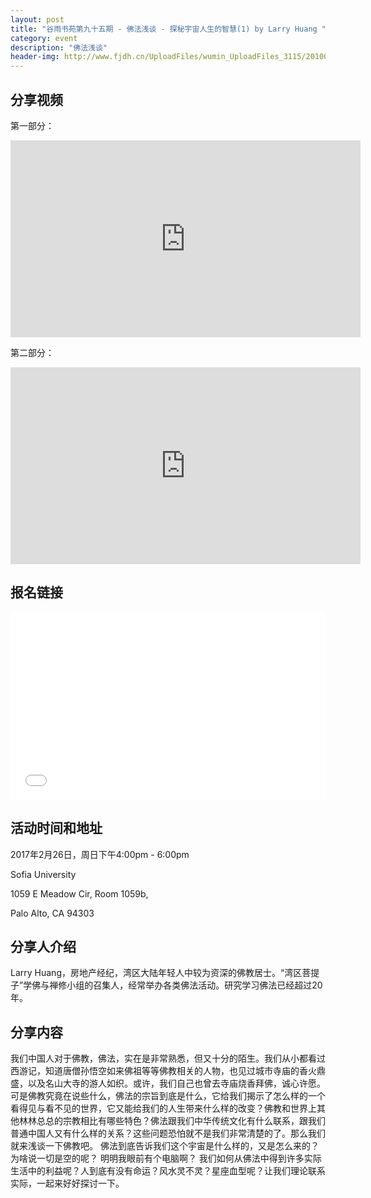 ```yaml
---
layout: post
title: "谷雨书苑第九十五期 - 佛法浅谈 - 探秘宇宙人生的智慧(1) by Larry Huang "
category: event
description: "佛法浅谈"
header-img: http://www.fjdh.cn/UploadFiles/wumin_UploadFiles_3115/201004/2010042423022120.jpg
---
```


## 分享视频
第一部分：

<iframe width="560" height="315" src="https://www.youtube.com/embed/i0hMAQns8mg" frameborder="0" allowfullscreen></iframe>

第二部分：

<iframe width="560" height="315" src="https://www.youtube.com/embed/NA_8qxxBOLg" frameborder="0" allowfullscreen></iframe>


## 报名链接
<div style="width:100%; text-align:left;" ><iframe src="//eventbrite.com/tickets-external?eid=32279697444&ref=etckt" frameborder="0" height="300" width="100%" vspace="0" hspace="0" marginheight="5" marginwidth="5" scrolling="auto" allowtransparency="true"></iframe></div>

## 活动时间和地址
2017年2月26日，周日下午4:00pm - 6:00pm

Sofia University 

1059 E Meadow Cir, Room 1059b,

Palo Alto, CA 94303

## 分享人介绍
Larry Huang，房地产经纪，湾区大陆年轻人中较为资深的佛教居士。“湾区菩提子”学佛与禅修小组的召集人，经常举办各类佛法活动。研究学习佛法已经超过20年。


## 分享内容
我们中国人对于佛教，佛法，实在是非常熟悉，但又十分的陌生。我们从小都看过西游记，知道唐僧孙悟空如来佛祖等等佛教相关的人物，也见过城市寺庙的香火鼎盛，以及名山大寺的游人如织。或许，我们自己也曾去寺庙烧香拜佛，诚心许愿。可是佛教究竟在说些什么，佛法的宗旨到底是什么，它给我们揭示了怎么样的一个看得见与看不见的世界，它又能给我们的人生带来什么样的改变？佛教和世界上其他林林总总的宗教相比有哪些特色？佛法跟我们中华传统文化有什么联系，跟我们普通中国人又有什么样的关系？这些问题恐怕就不是我们非常清楚的了。那么我们就来浅谈一下佛教吧。 佛法到底告诉我们这个宇宙是什么样的，又是怎么来的？ 为啥说一切是空的呢？ 明明我眼前有个电脑啊？ 我们如何从佛法中得到许多实际生活中的利益呢？人到底有没有命运？风水灵不灵？星座血型呢？让我们理论联系实际，一起来好好探讨一下。
